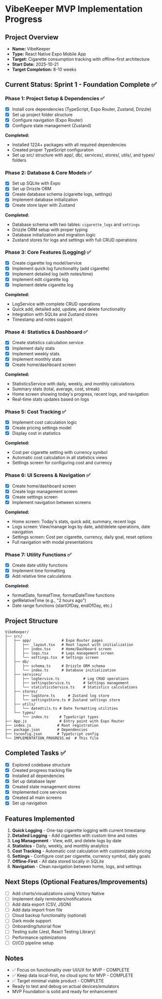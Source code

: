 # VibeKeeper MVP Implementation Progress

## Project Overview
- **Name:** VibeKeeper
- **Type:** React Native Expo Mobile App
- **Target:** Cigarette consumption tracking with offline-first architecture
- **Start Date:** 2025-10-21
- **Target Completion:** 8-10 weeks

## Current Status: Sprint 1 - Foundation Complete ✅

### Phase 1: Project Setup & Dependencies ✅
- [x] Install core dependencies (TypeScript, Expo Router, Zustand, Drizzle)
- [x] Set up project folder structure
- [x] Configure navigation (Expo Router)
- [x] Configure state management (Zustand)

**Completed:**
- Installed 1224+ packages with all required dependencies
- Created proper TypeScript configuration
- Set up src/ structure with app/, db/, services/, stores/, utils/, and types/ folders

### Phase 2: Database & Core Models ✅
- [x] Set up SQLite with Expo
- [x] Set up Drizzle ORM
- [x] Create database schema (cigarette logs, settings)
- [x] Implement database initialization
- [x] Create store layer with Zustand

**Completed:**
- Database schema with two tables: `cigarette_logs` and `settings`
- Drizzle ORM setup with proper typing
- Database initialization and migration logic
- Zustand stores for logs and settings with full CRUD operations

### Phase 3: Core Features (Logging) ✅
- [x] Create cigarette log model/service
- [x] Implement quick log functionality (add cigarette)
- [x] Implement detailed log (with notes/time)
- [x] Implement edit cigarette log
- [x] Implement delete cigarette log

**Completed:**
- LogService with complete CRUD operations
- Quick add, detailed add, update, and delete functionality
- Integration with SQLite and Zustand stores
- Timestamp and notes support

### Phase 4: Statistics & Dashboard ✅
- [x] Create statistics calculation service
- [x] Implement daily stats
- [x] Implement weekly stats
- [x] Implement monthly stats
- [x] Create home/dashboard screen

**Completed:**
- StatisticsService with daily, weekly, and monthly calculations
- Summary stats (total, average, cost, streak)
- Home screen showing today's progress, recent logs, and navigation
- Real-time stats updates based on logs

### Phase 5: Cost Tracking ✅
- [x] Implement cost calculation logic
- [x] Create pricing settings model
- [x] Display cost in statistics

**Completed:**
- Cost per cigarette setting with currency symbol
- Automatic cost calculation in all statistics views
- Settings screen for configuring cost and currency

### Phase 6: UI Screens & Navigation ✅
- [x] Create home/dashboard screen
- [x] Create logs management screen
- [x] Create settings screen
- [x] Implement navigation between screens

**Completed:**
- Home screen: Today's stats, quick add, summary, recent logs
- Logs screen: View/manage logs by date, add/delete operations, date navigation
- Settings screen: Cost per cigarette, currency, daily goal, reset options
- Full navigation with modal presentations

### Phase 7: Utility Functions ✅
- [x] Create date utility functions
- [x] Implement time formatting
- [x] Add relative time calculations

**Completed:**
- formatDate, formatTime, formatDateTime functions
- getRelativeTime (e.g., "2 hours ago")
- Date range functions (startOfDay, endOfDay, etc.)

## Project Structure
```
VibeKeeper/
├── src/
│   ├── app/              # Expo Router pages
│   │   ├── _layout.tsx   # Root layout with initialization
│   │   ├── index.tsx     # Home/Dashboard screen
│   │   ├── logs.tsx      # Logs management screen
│   │   └── settings.tsx  # Settings screen
│   ├── db/
│   │   ├── schema.ts     # Drizzle ORM schema
│   │   └── index.ts      # Database initialization
│   ├── services/
│   │   ├── logService.ts           # Log CRUD operations
│   │   ├── settingsService.ts      # Settings management
│   │   └── statisticsService.ts    # Statistics calculations
│   ├── stores/
│   │   ├── logStore.ts      # Zustand log store
│   │   └── settingsStore.ts # Zustand settings store
│   ├── utils/
│   │   └── dateUtils.ts # Date formatting utilities
│   └── types/
│       └── index.ts     # TypeScript types
├── App.js               # Entry point with Expo Router
├── index.js            # Root registration
├── package.json        # Dependencies
├── tsconfig.json       # TypeScript config
└── IMPLEMENTATION_PROGRESS.md  # This file
```

## Completed Tasks ✅
- [x] Explored codebase structure
- [x] Created progress tracking file
- [x] Installed all dependencies
- [x] Set up database layer
- [x] Created state management stores
- [x] Implemented core services
- [x] Created all main screens
- [x] Set up navigation

## Features Implemented
1. **Quick Logging** - One-tap cigarette logging with current timestamp
2. **Detailed Logging** - Add cigarettes with custom time and notes
3. **Log Management** - View, edit, and delete logs by date
4. **Statistics** - Daily, weekly, and monthly analytics
5. **Cost Tracking** - Automatic cost calculation with customizable pricing
6. **Settings** - Configure cost per cigarette, currency symbol, daily goals
7. **Offline-First** - All data stored locally in SQLite
8. **Navigation** - Clean navigation between home, logs, and settings

## Next Steps (Optional Features/Improvements)
- [ ] Add charts/visualizations using Victory Native
- [ ] Implement daily reminders/notifications
- [ ] Add data export (CSV, JSON)
- [ ] Add data import from file
- [ ] Cloud backup functionality (optional)
- [ ] Dark mode support
- [ ] Onboarding/tutorial flow
- [ ] Testing suite (Jest, React Testing Library)
- [ ] Performance optimizations
- [ ] CI/CD pipeline setup

## Notes
- ✅ Focus on functionality over UI/UX for MVP - COMPLETE
- ✅ Keep data local-first, no cloud sync for MVP - COMPLETE
- ✅ Target minimal viable product - COMPLETE
- Ready to test and debug on actual devices/emulators
- MVP Foundation is solid and ready for enhancement
